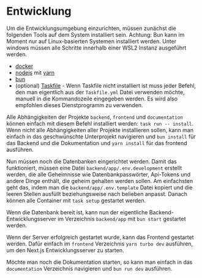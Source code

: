 # Entwicklung

Um die Entwicklungsumgebung einzurichten, müssen zunächst die folgenden Tools auf dem System installiert sein. Achtung: Bun kann im Moment nur auf Linux-basierten Systemen installiert werden. Unter windows müssen alle Schritte innerhalb einer WSL2 Instanz ausgeführt werden.

- [docker](https://www.docker.com/)
- [nodejs](https://nodejs.org/de) mit [yarn](https://yarnpkg.com/getting-started/install)
- [bun](https://bun.sh/)
- (optional) [Taskfile](https://taskfile.dev/installation/) - Wenn Taskfile nicht installiert ist muss jeder Befehl, den man eigentlich aus der `Taskfile.yml` Datei verwenden möchte, manuell in die Kommandozeile eingegeben werden. Es wird also empfohlen dieses Dienstprogramm zu verwenden.

Alle Abhängigkeiten der Projekte `backend`, `frontend` und `documentation` können einfach mit diesem Befehl installiert werden: `task run -- install`. Wenn nicht alle Abhängigkeiten aller Projekte installieren sollen, kann man einfach in das geschwünschte Unterprojekt navigieren und `bun install` für das Backend und die Dokumentation und `yarn install` für das frontend ausführen.

Nun müssen noch die Datenbanken eingerichtet werden. Damit das funktioniert, müssen eine Datei `backend/app/.env.development` erstellt werden, die alle Geheimnisse wie Datenbankpasswörter, Api-Tokens und andere Dinge enthält, die geheim gehalten werden sollen. Am einfachsten geht das, indem man die `backend/app/.env.template` Datei kopiert und die leeren Stellen ausfüllt beziehungsweise nach belieben anpasst. Danach können alle Container mit `task setup` gestartet werden.

Wenn die Datenbank bereit ist, kann nun der eigentliche Backend-Entwicklungsserver im Verzeichnis `backend/app` mit `bun start` gestartet werden.

Wenn der Server erfolgreich gestartet wurde, kann das Frontend gestartet werden. Dafür einfach im `frontend` Verzeichnis `yarn turbo dev` ausführen, um den Next.js Entwicklungsserver zu starten.

Möchte man noch die Dokumentation starten, so kann man einfach in das `documentation` Verzeichnis navigieren und `bun run dev` ausführen.
